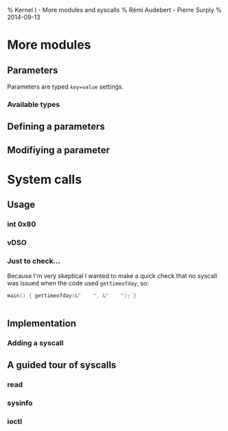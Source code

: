 % Kernel I - More modules and syscalls
% Rémi Audebert - Pierre Surply
% 2014-09-13

# More modules

## Parameters

Parameters are typed `key=value` settings.

### Available types

## Defining a parameters

## Modifiying a parameter

# System calls

## Usage

### int 0x80

### vDSO

### Just to check...

Because I'm very skeptical I wanted to make a quick check that no syscall was
issued when the code used `gettimeofday`, so:

```c
main() { gettimeofday(&"    ", &"    "); }
```

```bash
```

## Implementation

### Adding a syscall

## A guided tour of syscalls

### read

### sysinfo

### ioctl
